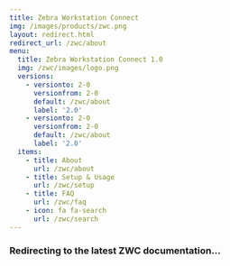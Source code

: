```yaml
---
title: Zebra Workstation Connect 
img: /images/products/zwc.png
layout: redirect.html
redirect_url: /zwc/about
menu:
  title: Zebra Workstation Connect 1.0
  img: /zwc/images/logo.png
  versions:
    - versionto: 2-0
      versionfrom: 2-0
      default: /zwc/about
      label: '2.0'
    - versionto: 2-0
      versionfrom: 2-0
      default: /zwc/about
      label: '2.0'
  items:
    - title: About
      url: /zwc/about
    - title: Setup & Usage
      url: /zwc/setup
    - title: FAQ
      url: /zwc/faq
    - icon: fa fa-search
      url: /zwc/search
---
```


### Redirecting to the latest ZWC documentation...
